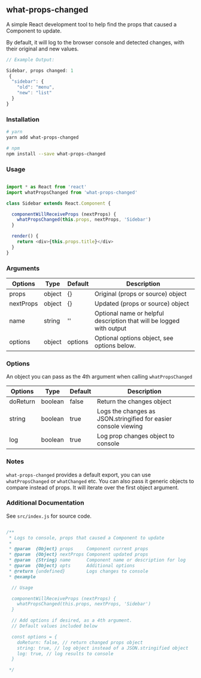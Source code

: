 ## what-props-changed
A simple React development tool to help find the props that caused a Component to update.

By default, it will log to the browser console and detected changes, with their original and new values.

```js
// Example Output:

Sidebar, props changed: 1
 {
  "sidebar": {
    "old": "menu",
    "new": "list"
  }
}

```

### Installation

```bash
# yarn
yarn add what-props-changed

# npm
npm install --save what-props-changed

```

### Usage

```js

import * as React from 'react'
import whatPropsChanged from 'what-props-changed'

class Sidebar extends React.Component {

  componentWillReceiveProps (nextProps) {
    whatPropsChanged(this.props, nextProps, 'Sidebar')
  }

  render() {
    return <div>{this.props.title}</div>
  }
}

```

### Arguments


| Options   | Type   | Default | Description                                                          |
|-----------|--------|---------|----------------------------------------------------------------------|
| props     | object | {}      | Original (props or source) object                                    |
| nextProps | object | {}      | Updated (props or source) object                                     |
| name      | string | ''      | Optional name or helpful description that will be logged with output |
| options   | object | options | Optional options object, see options below.                          |

### Options

An object you can pass as the 4th argument when calling `whatPropsChanged`

| Options  | Type    | Default | Description                                                     |
|----------|---------|---------|-----------------------------------------------------------------|
| doReturn | boolean | false   | Return the changes object                                       |
| string   | boolean | true    | Logs the changes as JSON.stringified for easier console viewing |
| log      | boolean | true    | Log prop changes object to console                              |


### Notes

`what-props-changed` provides a default export, you can use `whatPropsChanged` or `whatChanged` etc. You can also pass it generic objects to compare instead of props. It will iterate over the first object argument.



### Additional Documentation

See `src/index.js` for source code.

```js

/**
 * Logs to console, props that caused a Component to update
 *
 * @param  {Object} props     Component current props
 * @param  {Object} nextProps Component updated props
 * @param  {String} name      Component name or description for log
 * @param  {Object} opts      Additional options
 * @return {undefined}        Logs changes to console
 * @example

  // Usage

  componentWillReceiveProps (nextProps) {
    whatPropsChanged(this.props, nextProps, 'Sidebar')
  }

  // Add options if desired, as a 4th argument.
  // Default values included below

  const options = {
    doReturn: false, // return changed props object
    string: true, // log object instead of a JSON.stringified object
    log: true, // log results to console
  }

 */

```
